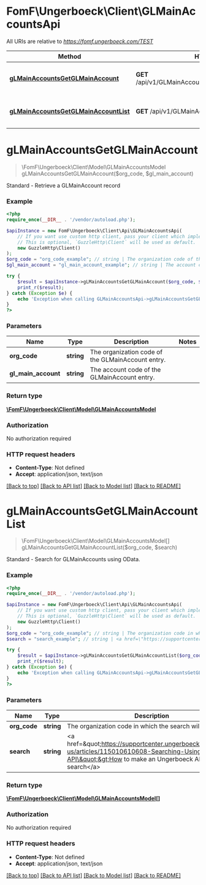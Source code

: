 # FomF\Ungerboeck\Client\GLMainAccountsApi

All URIs are relative to *https://fomf.ungerboeck.com/TEST*

Method | HTTP request | Description
------------- | ------------- | -------------
[**gLMainAccountsGetGLMainAccount**](GLMainAccountsApi.md#gLMainAccountsGetGLMainAccount) | **GET** /api/v1/GLMainAccounts/{OrgCode}/{GLMainAccount} | Standard - Retrieve a GLMainAccount record
[**gLMainAccountsGetGLMainAccountList**](GLMainAccountsApi.md#gLMainAccountsGetGLMainAccountList) | **GET** /api/v1/GLMainAccounts/{OrgCode} | Standard - Search for GLMainAccounts using OData.


# **gLMainAccountsGetGLMainAccount**
> \FomF\Ungerboeck\Client\Model\GLMainAccountsModel gLMainAccountsGetGLMainAccount($org_code, $gl_main_account)

Standard - Retrieve a GLMainAccount record

### Example
```php
<?php
require_once(__DIR__ . '/vendor/autoload.php');

$apiInstance = new FomF\Ungerboeck\Client\Api\GLMainAccountsApi(
    // If you want use custom http client, pass your client which implements `GuzzleHttp\ClientInterface`.
    // This is optional, `GuzzleHttp\Client` will be used as default.
    new GuzzleHttp\Client()
);
$org_code = "org_code_example"; // string | The organization code of the GLMainAccount entry.
$gl_main_account = "gl_main_account_example"; // string | The account code of the GLMainAccount entry.

try {
    $result = $apiInstance->gLMainAccountsGetGLMainAccount($org_code, $gl_main_account);
    print_r($result);
} catch (Exception $e) {
    echo 'Exception when calling GLMainAccountsApi->gLMainAccountsGetGLMainAccount: ', $e->getMessage(), PHP_EOL;
}
?>
```

### Parameters

Name | Type | Description  | Notes
------------- | ------------- | ------------- | -------------
 **org_code** | **string**| The organization code of the GLMainAccount entry. |
 **gl_main_account** | **string**| The account code of the GLMainAccount entry. |

### Return type

[**\FomF\Ungerboeck\Client\Model\GLMainAccountsModel**](../Model/GLMainAccountsModel.md)

### Authorization

No authorization required

### HTTP request headers

 - **Content-Type**: Not defined
 - **Accept**: application/json, text/json

[[Back to top]](#) [[Back to API list]](../../README.md#documentation-for-api-endpoints) [[Back to Model list]](../../README.md#documentation-for-models) [[Back to README]](../../README.md)

# **gLMainAccountsGetGLMainAccountList**
> \FomF\Ungerboeck\Client\Model\GLMainAccountsModel[] gLMainAccountsGetGLMainAccountList($org_code, $search)

Standard - Search for GLMainAccounts using OData.

### Example
```php
<?php
require_once(__DIR__ . '/vendor/autoload.php');

$apiInstance = new FomF\Ungerboeck\Client\Api\GLMainAccountsApi(
    // If you want use custom http client, pass your client which implements `GuzzleHttp\ClientInterface`.
    // This is optional, `GuzzleHttp\Client` will be used as default.
    new GuzzleHttp\Client()
);
$org_code = "org_code_example"; // string | The organization code in which the search will take place
$search = "search_example"; // string | <a href=\"https://supportcenter.ungerboeck.com/hc/en-us/articles/115010610608-Searching-Using-the-API\">How to make an Ungerboeck API search</a>

try {
    $result = $apiInstance->gLMainAccountsGetGLMainAccountList($org_code, $search);
    print_r($result);
} catch (Exception $e) {
    echo 'Exception when calling GLMainAccountsApi->gLMainAccountsGetGLMainAccountList: ', $e->getMessage(), PHP_EOL;
}
?>
```

### Parameters

Name | Type | Description  | Notes
------------- | ------------- | ------------- | -------------
 **org_code** | **string**| The organization code in which the search will take place |
 **search** | **string**| &lt;a href&#x3D;\&quot;https://supportcenter.ungerboeck.com/hc/en-us/articles/115010610608-Searching-Using-the-API\&quot;&gt;How to make an Ungerboeck API search&lt;/a&gt; |

### Return type

[**\FomF\Ungerboeck\Client\Model\GLMainAccountsModel[]**](../Model/GLMainAccountsModel.md)

### Authorization

No authorization required

### HTTP request headers

 - **Content-Type**: Not defined
 - **Accept**: application/json, text/json

[[Back to top]](#) [[Back to API list]](../../README.md#documentation-for-api-endpoints) [[Back to Model list]](../../README.md#documentation-for-models) [[Back to README]](../../README.md)


